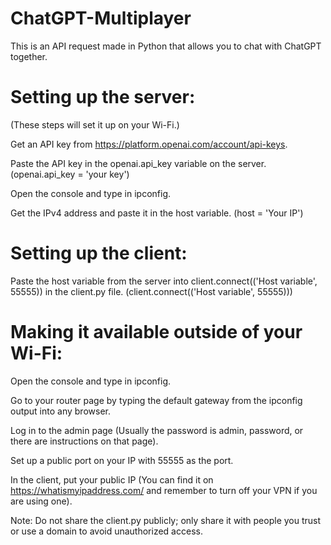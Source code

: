 # ChatGPT-Multiplayer
This is an API request made in Python that allows you to chat with ChatGPT together.

# Setting up the server:
(These steps will set it up on your Wi-Fi.)

Get an API key from https://platform.openai.com/account/api-keys.

Paste the API key in the openai.api_key variable on the server. (openai.api_key = 'your key')

Open the console and type in ipconfig.

Get the IPv4 address and paste it in the host variable. (host = 'Your IP')

# Setting up the client:
Paste the host variable from the server into client.connect(('Host variable', 55555)) in the client.py file. (client.connect(('Host variable', 55555)))

# Making it available outside of your Wi-Fi:
Open the console and type in ipconfig.

Go to your router page by typing the default gateway from the ipconfig output into any browser.

Log in to the admin page (Usually the password is admin, password, or there are instructions on that page).

Set up a public port on your IP with 55555 as the port.

In the client, put your public IP (You can find it on https://whatismyipaddress.com/ and remember to turn off your VPN if you are using one).

Note: Do not share the client.py publicly; only share it with people you trust or use a domain to avoid unauthorized access.
